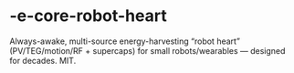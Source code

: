 # -e-core-robot-heart
Always-awake, multi-source energy-harvesting “robot heart” (PV/TEG/motion/RF + supercaps) for small robots/wearables — designed for decades. MIT.
